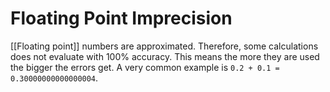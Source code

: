 # Floating Point Imprecision
[[Floating point]] numbers are approximated. Therefore, some calculations does not evaluate with 100% accuracy. This means the more they are used the bigger the errors get. A very common example is `0.2 + 0.1 = 0.30000000000000004`.